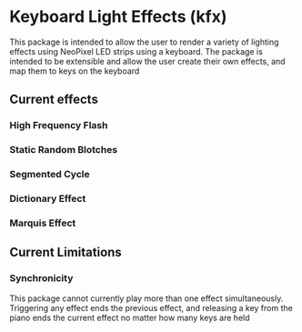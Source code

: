 # Keyboard Light Effects (kfx)

This package is intended to allow the user to render a variety of lighting effects using NeoPixel LED strips using a keyboard.  The package is intended to be extensible and allow the user create their own effects, and map them to keys on the keyboard

## Current effects
### High Frequency Flash
### Static Random Blotches
### Segmented Cycle
### Dictionary Effect
### Marquis Effect

## Current Limitations
### Synchronicity

This package cannot currently play more than one effect simultaneously.  Triggering any effect ends the previous effect, and releasing a key from the piano ends the current effect no matter how many keys are held
